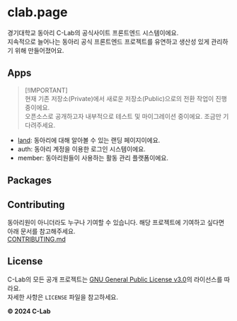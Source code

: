 # clab.page

경기대학교 동아리 C-Lab의 공식사이트 프론트엔드 시스템이에요.  
지속적으로 늘어나는 동아리 공식 프론트엔드 프로젝트를 유연하고 생산성 있게 관리하기 위해 만들어졌어요.

## Apps

> [!IMPORTANT]\
> 현재 기존 저장소(Private)에서 새로운 저장소(Public)으로의 전환 작업이 진행중이에요.  
> 오픈소스로 공개하고자 내부적으로 테스트 및 마이그레이션 중이에요. 조금만 기다려주세요.

- [land](/apps/land/README.md): 동아리에 대해 알아볼 수 있는 랜딩 페이지이에요.
- auth: 동아리 계정을 이용한 로그인 시스템이에요.
- member: 동아리원들이 사용하는 활동 관리 플랫폼이에요.

## Packages

## Contributing

동아리원이 아니더라도 누구나 기여할 수 있습니다. 해당 프로젝트에 기여하고 싶다면 아래 문서를 참고해주세요.  
[CONTRIBUTING.md]()

## License

C-Lab의 모든 공개 프로젝트는 [GNU General Public License v3.0](https://www.gnu.org/licenses/gpl-3.0.html)의 라이선스를 따라요.  
자세한 사항은 `LICENSE` 파일을 참고하세요.

**© 2024 C-Lab**
